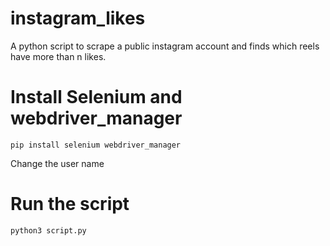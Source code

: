 # instagram_likes
A python script to scrape  a public instagram account and finds which reels have more than n likes.

# Install Selenium and webdriver_manager
```
pip install selenium webdriver_manager
```
Change the user name 
# Run the script
```
python3 script.py
```
